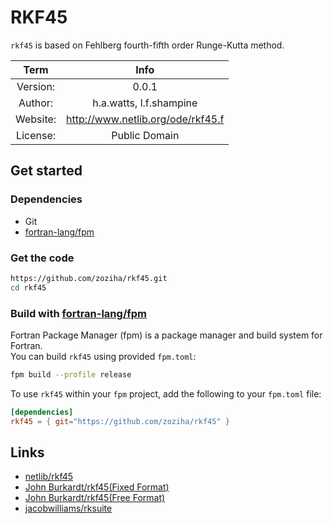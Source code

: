 # RKF45

`rkf45` is based on Fehlberg fourth-fifth order Runge-Kutta method.

|Term|Info|
|:-:|:-:|
|Version:|0.0.1|
|Author:|h.a.watts, l.f.shampine|
|Website:|http://www.netlib.org/ode/rkf45.f|
|License:|Public Domain|

## Get started

### Dependencies

- Git
- [fortran-lang/fpm](https://github.com/fortran-lang/fpm)

### Get the code

```sh
https://github.com/zoziha/rkf45.git
cd rkf45
```

### Build with [fortran-lang/fpm](https://github.com/fortran-lang/fpm)

Fortran Package Manager (fpm) is a package manager and build system for Fortran.<br>
You can build `rkf45` using provided `fpm.toml`:

```sh
fpm build --profile release
```

To use `rkf45` within your `fpm` project, add the following to your `fpm.toml` file:

```toml
[dependencies]
rkf45 = { git="https://github.com/zoziha/rkf45" }
```

## Links

- [netlib/rkf45](http://www.netlib.org/ode/rkf45.f)
- [John Burkardt/rkf45(Fixed Format)](https://people.math.sc.edu/Burkardt/f77_src/rkf45/rkf45.html)
- [John Burkardt/rkf45(Free Format)](https://people.math.sc.edu/Burkardt/f_src/rkf45/rkf45.html)
- [jacobwilliams/rksuite](https://github.com/jacobwilliams/rksuite)